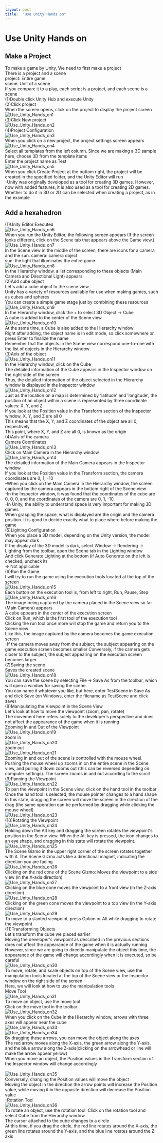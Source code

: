 ```yaml
---
layout: post
title:  "Use Unity Hands on"
---
```


# Use Unity Hands on
## Make a Project
To make a game by Unity, We need to first make a project <br/>
There is a project and a scene <br/>
project: Entire game<br/>
scene: Unit of a scene <br/>
If you compare it to a play, each script is a project, and each scene is a scene <br/>
(1)Double click Unity Hub and execute Unity <br/>
(2)Click project <br/>
When the screen opens, click on the project to display the project screen <br/>
![Use_Unity_Hands_on1](https://github.com/growingpenguin/growingpenguin.github.io/assets/110277903/34ba0a33-de72-4f89-80ec-ce4b3411f8b0) <br/>
(3)Click New project <br/>
![Use_Unity_Hands_on2](https://github.com/growingpenguin/growingpenguin.github.io/assets/110277903/85ebff21-7b44-44b2-8664-f2b310405875) <br/>
(4)Project Configuration <br/>
![Use_Unity_Hands_on3](https://github.com/growingpenguin/growingpenguin.github.io/assets/110277903/aaefe0d3-550b-4fa1-8a91-0f6fc2acfb1f) <br/>
When you click on a new project, the project settings screen appears <br/>
![Use_Unity_Hands_on4](https://github.com/growingpenguin/growingpenguin.github.io/assets/110277903/1cdc8471-1d5b-4690-99ff-f33864875b06) <br/>
Select all templates from the left column. Since we are making a 3D sample here, choose 3D from the template items <br/>
Enter the project name as Test <br/>
![Use_Unity_Hands_on5](https://github.com/growingpenguin/growingpenguin.github.io/assets/110277903/d662c738-9506-4e26-9397-55c8b30ca120) <br/>
When you click Create Project at the bottom right, the project will be created in the specified folder, and the Unity Editor will run <br/>
-Unity was originally developed as a tool for creating 3D games. However, now with added features, it is also used as a tool for creating 2D games. <br/>
Whether to do it in 3D or 2D can be selected when creating a project, as in the example <br/>
## Add a hexahedron
(1)Unity Editor Executed <br/>
![Use_Unity_Hands_on6](https://github.com/growingpenguin/growingpenguin.github.io/assets/110277903/ae6a867e-1d2c-4027-af88-e64a8ec58d23) <br/>
When you run the Unity Editor, the following screen appears (If the screen looks different, click on the Scene tab that appears above the Game view.) <br/>
![Use_Unity_Hands_on7](https://github.com/growingpenguin/growingpenguin.github.io/assets/110277903/fc1df0ad-735d-4e11-95ff-c921a8a7522b) <br/>
In the Scene view in the middle of the screen, there are icons for a camera and the sun. 
camera: camera object <br/>
sun: the light that illuminates the entire game <br/>
![Use_Unity_Hands_on8](https://github.com/growingpenguin/growingpenguin.github.io/assets/110277903/776da58d-de1b-499e-b7ce-87d24b8fa24b) <br/>
In the Hierarchy window, a list corresponding to these objects (Main Camera and Directional Light) appears <br/>
(2)Add cube object <br/>
Let's add a cube object to the scene view <br/>
Unity has a variety of resources available for use when making games, such as cubes and spheres <br/>
You can create a simple game stage just by combining these resources <br/>
![Use_Unity_Hands_on9](https://github.com/growingpenguin/growingpenguin.github.io/assets/110277903/b8d7f3f5-b7d9-45f5-b86c-8ec433c464db) <br/>
In the Hierarchy window, click the + to select 3D Object -> Cube <br/>
A cube is added to the center of the Scene view <br/>
![Use_Unity_Hands_on10](https://github.com/growingpenguin/growingpenguin.github.io/assets/110277903/cd1f01ae-86a7-43d3-b7c3-059c65a8fd5f) <br/>
At the same time, a Cube is also added to the Hierarchy window <br/>
Right after adding, the object name is in edit mode, so click somewhere or press Enter to finalize the name <br/>
Remember that the objects in the Scene view correspond one-to-one with the list of objects in the Hierarchy window <br/>
(3)Axis of the object <br/>
![Use_Unity_Hands_on11](https://github.com/growingpenguin/growingpenguin.github.io/assets/110277903/1831a4c4-f4e4-4d64-a97c-7283fb2a3be8) <br/>
In the Hierarchy window, click on the Cube <br/>
The detailed information of the Cube appears in the Inspector window on the right side of the screen <br/>
Thus, the detailed information of the object selected in the Hierarchy window is displayed in the Inspector window <br/>
![Use_Unity_Hands_on12](https://github.com/growingpenguin/growingpenguin.github.io/assets/110277903/9f958934-d189-4181-bbcb-fc4c6fe4d6d3) <br/>
Just as the location on a map is determined by 'latitude' and 'longitude', the position of an object within a scene is represented by three coordinate values: X, Y, and Z <br/>
If you look at the Position value in the Transform section of the Inspector window, X, Y, and Z are all 0 <br/>
This means that the X, Y, and Z coordinates of the object are all 0, respectively <br/>
This point, where X, Y, and Z are all 0, is known as the origin <br/>
(4)Axis of the camera <br/>
Camera Coordinates <br/>
![Use_Unity_Hands_on13](https://github.com/growingpenguin/growingpenguin.github.io/assets/110277903/3d6a3bab-d533-473f-86b1-2a6e8e498ef7) <br/>
Click on Main Camera in the Hierarchy window <br/>
![Use_Unity_Hands_on14](https://github.com/growingpenguin/growingpenguin.github.io/assets/110277903/6d3de14f-b0d5-4360-826b-96cc749ae7c6) <br/>
The detailed information of the Main Camera appears in the Inspector window <br/>
If you look at the Position value in the Transform section, the camera coordinates are 0, 1, -10 <br/>
-When you click on the Main Camera in the Hierarchy window, the screen captured by the camera appears in the bottom right of the Scene view <br/>
-In the Inspector window, it was found that the coordinates of the cube are 0, 0, 0, and the coordinates of the camera are 0, 1, -10. <br/>
-In Unity, the ability to understand space is very important for making 3D games <br/>
When grasping the space, what is displayed are the origin and the camera position. It is good to decide exactly what to place where before making the game <br/>
(5)Lighting Configuration <br/>
When you place a 3D model, depending on the Unity version, the model may appear dark <br/>
If the display of the 3D model is dark, select Window -> Rendering -> Lighting from the toolbar, open the Scene tab in the Lighting window <br/>
And click Generate Lighting at the bottom (if Auto Generate on the left is checked, uncheck it) <br/>
=> Not applicable <br/>
(6)Run the Game <br/>
I will try to run the game using the execution tools located at the top of the screen <br/>
![Use_Unity_Hands_on15](https://github.com/growingpenguin/growingpenguin.github.io/assets/110277903/78cbbab4-27eb-4073-94bb-a0eafebaeac6) <br/>
Each button on the execution tool is, from left to right, Run, Pause, Step <br/>
![Use_Unity_Hands_on16](https://github.com/growingpenguin/growingpenguin.github.io/assets/110277903/68df79c3-433a-44db-af56-f1d824870bcd) <br/>
The image being captured by the camera placed in the Scene view so far (Main Camera) appears <br/>
A cube appears in the center of the execution screen <br/>
Click on Run, which is the first tool of the execution tool <br/>
Clicking the run tool once more will stop the game and return you to the Scene view <br/>
Like this, the image captured by the camera becomes the game execution screen <br/>
-If the camera moves away from the subject, the subject appearing on the game execution screen becomes smaller Conversely, if the camera gets closer to the subject, the subject appearing on the execution screen becomes larger <br/>
(7)Saving the scene <br/>
Saves the created scene <br/>
![Use_Unity_Hands_on18](https://github.com/growingpenguin/growingpenguin.github.io/assets/110277903/3b3f08c8-5d85-4700-9d02-96383d76f05c) <br/>
You can save the scene by selecting File -> Save As from the toolbar, which will open a window for saving the scene. <br/>
You can name it whatever you like, but here, enter TestScene in Save As and click Save (on Windows, enter the filename as TestScene and click save) <br/>
(8)Manipulating the Viewpoint in the Scene View <br/>
Let's look at how to move the viewpoint (zoom, pan, rotate) <br/>
The movement here refers solely to the developer's perspective and does not affect the appearance of the game when it is running <br/>
Zooming In and Out of the Viewpoint <br/>
![Use_Unity_Hands_on19](https://github.com/growingpenguin/growingpenguin.github.io/assets/110277903/9ac81962-e734-4ccb-b5a9-9ab5cf53889e) <br/>
zoom in <br/>
![Use_Unity_Hands_on20](https://github.com/growingpenguin/growingpenguin.github.io/assets/110277903/402725df-4d69-4666-bc0e-f2945e7dc5f7) <br/>
zoom out <br/>
![Use_Unity_Hands_on21](https://github.com/growingpenguin/growingpenguin.github.io/assets/110277903/5b347763-249c-46e7-8769-157d619e49b3) <br/>
Zooming in and out of the scene is controlled with the mouse wheel. Pushing the mouse wheel up zooms in on the entire scene in the Scene view, and pulling it down zooms out (this can be reversed depending on computer settings). The screen zooms in and out according to the scroll <br/>
(9)Panning the Viewpoint <br/>
![Use_Unity_Hands_on22](https://github.com/growingpenguin/growingpenguin.github.io/assets/110277903/dd5f4933-f862-4948-8589-3f2da6a9d406) <br/>
To pan the viewpoint in the Scene view, click on the hand tool in the toolbar <br/>
Once the hand tool is selected, the mouse pointer changes to a hand shape <br/> 
In this state, dragging the screen will move the screen in the direction of the drag (the same operation can be performed by dragging while clicking the mouse wheel). <br/>
![Use_Unity_Hands_on23](https://github.com/growingpenguin/growingpenguin.github.io/assets/110277903/2e8f9170-a4f7-4f51-9015-cefc2b135242) <br/>
(10)Rotating the Viewpoint <br/> 
![Use_Unity_Hands_on24](https://github.com/growingpenguin/growingpenguin.github.io/assets/110277903/f0eaf9f7-f055-4143-b8fa-e612f7403aac) <br/>
Holding down the Alt key and dragging the screen rotates the viewpoint's position in the Scene view. When the Alt key is pressed, the icon changes to an eye shape, and dragging in this state will rotate the viewpoint. ![Use_Unity_Hands_on25](https://github.com/growingpenguin/growingpenguin.github.io/assets/110277903/7c6b7124-cac9-49b3-977b-d2ccbfa69c23) <br/>
The Scene Gizmo in the upper right corner of the screen rotates together with it. The Scene Gizmo acts like a directional magnet, indicating the direction you are facing <br/>
![Use_Unity_Hands_on26](https://github.com/growingpenguin/growingpenguin.github.io/assets/110277903/731b343c-6cbe-4884-8b79-2b78e5c192bf) <br/>
Clicking on the red cone of the Scene Gizmo: Moves the viewpoint to a side view (in the X-axis direction) <br/>
![Use_Unity_Hands_on27](https://github.com/growingpenguin/growingpenguin.github.io/assets/110277903/6e94e35c-206e-4b20-abfb-153908416d5c) <br/>
Clicking on the blue cone moves the viewpoint to a front view (in the Z-axis direction) <br/>
![Use_Unity_Hands_on28](https://github.com/growingpenguin/growingpenguin.github.io/assets/110277903/ddf234fa-cb0d-4136-b036-7a230aa19781) <br/>
Clicking on the green cone moves the viewpoint to a top view (in the Y-axis direction) <br/>
![Use_Unity_Hands_on29](https://github.com/growingpenguin/growingpenguin.github.io/assets/110277903/7abf30fb-48d9-4c48-b69f-e6a536287e9a) <br/>
To move to a slanted viewpoint, press Option or Alt while dragging to rotate the viewpoint <br/>
(11)Transforming Objects <br/> 
Let's transform the cube we placed earlier <br/> 
Moving the developer's viewpoint as described in the previous sections does not affect the appearance of the game when it is actually running <br/> 
However, since we are going to directly manipulate the object this time, the appearance of the game will change accordingly when it is executed, so be careful <br/> 
![Use_Unity_Hands_on30](https://github.com/growingpenguin/growingpenguin.github.io/assets/110277903/9ed2b587-0617-4325-a096-2b267e54d9ef) <br/> 
To move, rotate, and scale objects on top of the Scene view, use the manipulation tools located at the top of the Scene view or the Inspector window on the right side of the screen <br/> 
Here, we will look at how to use the manipulation tools <br/> 
Move Tool <br/> 
![Use_Unity_Hands_on31](https://github.com/growingpenguin/growingpenguin.github.io/assets/110277903/5524a369-ffca-4078-8b21-ef831e1d075f) <br/> 
To move an object, use the move tool <br/> 
Click on the move tool in the toolbar <br/> 
![Use_Unity_Hands_on32](https://github.com/growingpenguin/growingpenguin.github.io/assets/110277903/457b5398-3134-4a4f-bede-426bafb28ee5) <br/> 
When you click on the Cube in the Hierarchy window, arrows with three axes will appear near the cube <br/> 
![Use_Unity_Hands_on33](https://github.com/growingpenguin/growingpenguin.github.io/assets/110277903/723624d2-8871-46a7-9e88-cc0448be84d0) <br/> 
![Use_Unity_Hands_on34](https://github.com/growingpenguin/growingpenguin.github.io/assets/110277903/3e60392f-b945-4d53-ab73-cfa4120986c5) <br/> 
By dragging these arrows, you can move the object along the axes <br/> 
The red arrow moves along the X-axis, the green arrow along the Y-axis, and the blue arrow along the Z-axis(clicking on the arrowhead or line will make the arrow appear yellow) <br/> 
When you move an object, the Position values in the Transform section of the Inspector window will change accordingly <br/>  
![Use_Unity_Hands_on35](https://github.com/growingpenguin/growingpenguin.github.io/assets/110277903/bac1adb3-8f77-44a9-89ff-0e7910882c45) <br/> 
Conversely, changing the Position values will move the object <br/> 
Moving the object in the direction the arrow points will increase the Position value, while moving it in the opposite direction will decrease the Position value <br/> 
-Rotation Tool <br/> 
![Use_Unity_Hands_on36](https://github.com/growingpenguin/growingpenguin.github.io/assets/110277903/b4009bda-b031-4f45-bdaa-27b9c1c5743c) <br/> 
To rotate an object, use the rotation tool. Click on the rotation tool and select Cube from the Hierarchy window <br/> 
The cursor attached to the cube changes to a circle <br/> 
At this time, if you drag the circle, the red line rotates around the X-axis, the green line rotates around the Y-axis, and the blue line rotates around the Z-axis <br/> 





